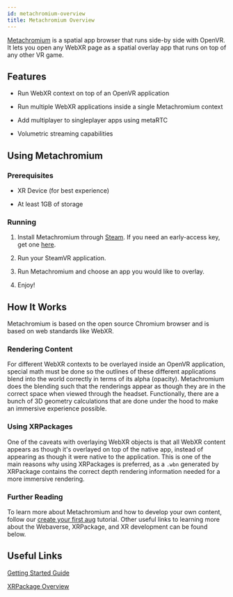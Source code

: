 ```yaml
---
id: metachromium-overview
title: Metachromium Overview
---
```


[Metachromium](https://metachromium.com/) is a spatial app browser that runs side-by side with OpenVR. It lets you open any WebXR page as a spatial overlay app that runs on top of any other VR game.

## Features

- Run WebXR context on top of an OpenVR application

- Run multiple WebXR applications inside a single Metachromium context
  
- Add multiplayer to singleplayer apps using metaRTC

- Volumetric streaming capabilities

## Using Metachromium

### Prerequisites

- XR Device (for best experience)

- At least 1GB of storage

### Running

1. Install Metachromium through [Steam](https://store.steampowered.com/app/685110/Metachromium/). If you need an early-access key, get one [here](https://metachromium.com/).

2. Run your SteamVR application.

3. Run Metachromium and choose an app you would like to overlay.

4. Enjoy!

## How It Works

Metachromium is based on the open source Chromium browser and is based on web standards like WebXR.

### Rendering Content

For different WebXR contexts to be overlayed inside an OpenVR application, special math must be done so the outlines of these different applications blend into the world correctly in terms of its alpha (opacity). Metachromium does the blending such that the renderings appear as though they are in the correct space when viewed through the headset. Functionally, there are a bunch of 3D geometry calculations that are done under the hood to make an immersive experience possible.

### Using XRPackages

One of the caveats with overlaying WebXR objects is that all WebXR content appears as though it's overlayed on top of the native app, instead of appearing as though it were native to the application. This is one of the main reasons why using XRPackages is preferred, as a `.wbn` generated by XRPackage contains the correct depth rendering information needed for a more immersive rendering.

### Further Reading

To learn more about Metachromium and how to develop your own content, follow our [create your first aug](creating-an-aug.md) tutorial. Other useful links to learning more about the Webaverse, XRPackage, and XR development can be found below.

## Useful Links

[Getting Started Guide](getting-started.md)

[XRPackage Overview](xrpackage-overview.md)

